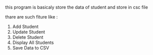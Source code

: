 this program is basicaly store the data of student and store in csc file 

thare are such fiture like :
1. Add Student
2. Update Student
3. Delete Student
4. Display All Students
5. Save Data to CSV
   
